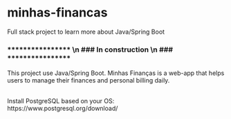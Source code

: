 # minhas-financas
Full stack project to learn more about Java/Spring Boot


### **************** \n ### In construction \n ### ****************


This project use Java/Spring Boot.
Minhas Finanças is a web-app that helps users to manage their finances and personal billing daily.


<br />
Install PostgreSQL based on your OS:
https://www.postgresql.org/download/
